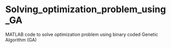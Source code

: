 # Solving_optimization_problem_using_GA
MATLAB code to solve optimization problem using binary coded Genetic Algorithm (GA)

